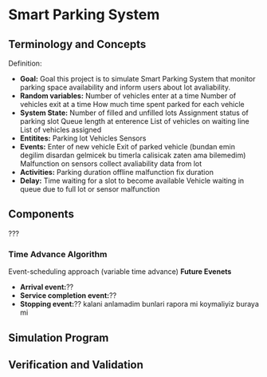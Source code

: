 # Smart Parking System
## Terminology and Concepts
Definition: 

* **Goal:** 
Goal this project is to simulate Smart Parking System that monitor parking space availability and inform users about lot avaliability.
* **Random variables:**
Number of vehicles enter at a time
Number of vehicles exit at a time
How much time spent parked for each vehicle
* **System State:** 
Number of filled and unfilled lots
Assignment status of parking slot
Queue length at enterence
List of vehicles on waiting line
List of vehicles assigned
* **Entitites:** 
Parking lot
Vehicles
Sensors
* **Events:**
Enter of new vehicle
Exit of parked vehicle (bundan emin degilim disardan gelmicek bu timerla calisicak zaten ama bilemedim)
Malfunction on sensors collect avaliability data from lot
* **Activities:**
Parking duration
offline malfunction fix duration
* **Delay:**
Time waiting for a slot to become available
Vehicle waiting in queue due to full lot or sensor malfunction
## Components
???
### Time Advance Algorithm
Event-scheduling approach (variable time advance)
**Future Evenets**
* **Arrival event:**??
* **Service completion event:**??
* **Stopping event:**?? kalani anlamadim bunlari rapora mi koymaliyiz buraya mi

## Simulation Program

## Verification and Validation
